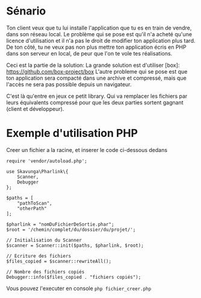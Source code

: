 # Sénario
Ton client veux que tu lui installe l'application que tu es en train de vendre, dans son réseau local.
Le problème qui se pose est qu'il n'a acheté qu'une licence d'utilisation et il n'a pas le droit de modifier ton application plus tard.
De ton côté, tu ne veux pas non plus mettre ton application écris en PHP dans son serveur en local, de peur que l'on te vole tes réalisations.

Ceci est la partie de la solution: La grande solution est d'utiliser [box]: https://github.com/box-project/box L'autre probleme qui se pose est que ton application sera compacté dans une archive et compressé, mais que l'accès ne sera pas possible depuis un navigateur.

C'est là qu'entre en jeux ce petit library. Qui va remplacer les fichiers par leurs équivalents compressé pour que les deux parties sortent gagnant (client et développeur).

# Exemple d'utilisation PHP
Creer un fichier a la racine, et inserer le code ci-dessous dedans
```
require 'vendor/autoload.php';

use Skavunga\Pharlink\{
	Scanner,
	Debugger
};

$paths = [
	"pathToScan",
	"otherPath"
];

$pharlink = "nomDuFichierDeSortie.phar";
$root = '/chemin/complet/du/dossier/du/projet/';

// Initialisation du Scanner
$scanner = Scanner::init($paths, $pharlink, $root);

// Ecriture des fichiers
$files_copied = $scanner::rewriteAll();

// Nombre des fichiers copiés
Debugger::info($files_copied . "fichiers copiés");
```
Vous pouvez l'executer en console `php fichier_creer.php`